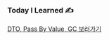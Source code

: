 ### Today I Learned ✍️

[DTO, Pass By Value, GC 보러가기](https://silicon-echinodon-49c.notion.site/DTO-Pass-By-Value-GC-215a564bc23980f8b00bc0660b7fceff?pvs=73)